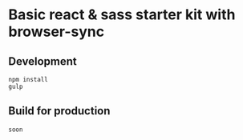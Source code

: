 # Basic react & sass starter kit with browser-sync

## Development
``` 
npm install
gulp
```

## Build for production
```
soon
```
